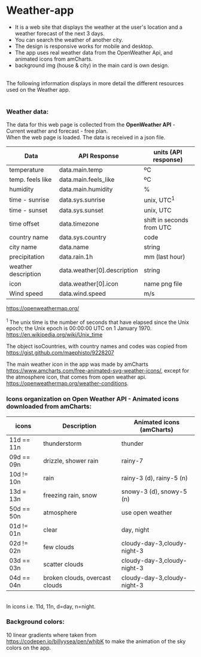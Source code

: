 # Weather-app

- It is a web site that displays the weather at the user's location and a weather forecast of the next 3 days.
- You can search the weather of another city.<br>
- The design is responsive works for mobile and desktop.<br>
- The app uses real weather data from the OpenWeather Api, and animated icons from amCharts.
- background img (house & city) in the main card is own design.
  <br><br>

The following information displays in more detail the different resources used on the Weather app.<br><br>

### Weather data:

The data for this web page is collected from the <b>OpenWeather API</b> - Current weather and forecast - free plan. <br>
When the web page is loaded. The data is received in a json file.

| Data                | API Response                | units (API response)      |
| ------------------- | --------------------------- | ------------------------- |
| temperature         | data.main.temp              | ºC                        |
| temp. feels like    | data.main.feels_like        | ºC                        |
| humidity            | data.main.humidity          | %                         |
| time - sunrise      | data.sys.sunrise            | unix, UTC<sup>1</sup>     |
| time - sunset       | data.sys.sunset             | unix, UTC                 |
| time offset         | data.timezone               | shift in seconds from UTC |
| country name        | data.sys.country            | code                      |
| city name           | data.name                   | string                    |
| precipitation       | data.rain.1h                | mm (last hour)            |
| weather description | data.weather[0].description | string                    |
| icon                | data.weather[0].icon        | name png file             |
| Wind speed          | data.wind.speed             | m/s                       |

https://openweathermap.org/ <br><br>
<sup>1</sup> The unix time is the number of seconds that have elapsed since the Unix epoch; the Unix epoch is 00:00:00 UTC on 1 January 1970. https://en.wikipedia.org/wiki/Unix_time <br>

The object isoCountries, with country names and codes was copied from https://gist.github.com/maephisto/9228207

The main weather icon in the app was made by amCharts https://www.amcharts.com/free-animated-svg-weather-icons/, except for the atmosphere icon, that comes from open weather api.
https://openweathermap.org/weather-conditions.

### Icons organization on Open Weather API - Animated icons downloaded from <b>amCharts</b>:

| icons      | Description                    | Animated icons (amCharts)   |
| ---------- | ------------------------------ | --------------------------- |
| 11d == 11n | thunderstorm                   | thunder                     |
| 09d == 09n | drizzle, shower rain           | rainy-7                     |
| 10d != 10n | rain                           | rainy-3 (d), rainy-5 (n)    |
| 13d = 13n  | freezing rain, snow            | snowy-3 (d), snowy-5 (n)    |
| 50d == 50n | atmosphere                     | use open weather            |
| 01d != 01n | clear                          | day, night                  |
| 02d != 02n | few clouds                     | cloudy-day-3,cloudy-night-3 |
| 03d == 03n | scatter clouds                 | cloudy-day-3,cloudy-night-3 |
| 04d == 04n | broken clouds, overcast clouds | cloudy-day-3,cloudy-night-3 |

<br>
In icons i.e. 11d, 11n, d=day, n=night.

### Background colors:

10 linear gradients where taken from https://codepen.io/billyysea/pen/whjbK to make the animation of the sky colors on the app.
